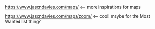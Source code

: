 https://www.jasondavies.com/maps/ <-- more inspirations for maps

https://www.jasondavies.com/maps/zoom/ <-- cool! maybe for the Most Wanted list thing?